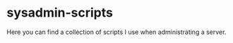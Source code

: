 sysadmin-scripts
================

Here you can find a collection of scripts I use when administrating a server.
